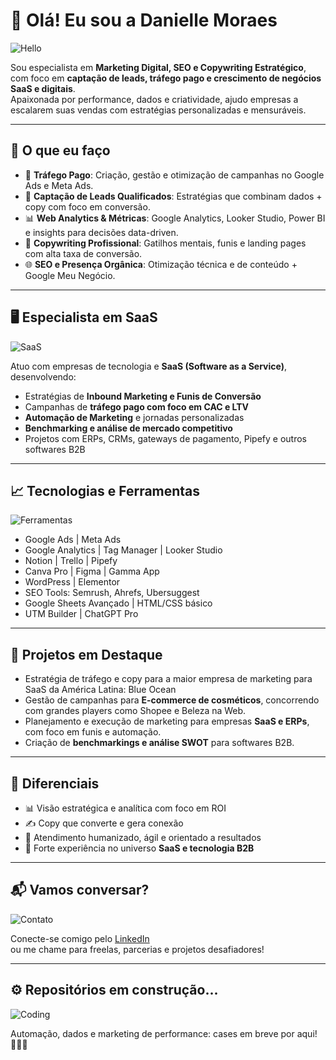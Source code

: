 # 👋 Olá! Eu sou a Danielle Moraes

![Hello](https://media.giphy.com/media/ASd0Ukj0y3qMM/giphy.gif)

Sou especialista em **Marketing Digital, SEO e Copywriting Estratégico**, com foco em **captação de leads, tráfego pago e crescimento de negócios SaaS e digitais**.  
Apaixonada por performance, dados e criatividade, ajudo empresas a escalarem suas vendas com estratégias personalizadas e mensuráveis.

---

## 💼 O que eu faço

- 🚀 **Tráfego Pago**: Criação, gestão e otimização de campanhas no Google Ads e Meta Ads.
- 🧲 **Captação de Leads Qualificados**: Estratégias que combinam dados + copy com foco em conversão.
- 📊 **Web Analytics & Métricas**: Google Analytics, Looker Studio, Power BI e insights para decisões data-driven.
- 📝 **Copywriting Profissional**: Gatilhos mentais, funis e landing pages com alta taxa de conversão.
- 🌐 **SEO e Presença Orgânica**: Otimização técnica e de conteúdo + Google Meu Negócio.

---

## 🖥️ Especialista em SaaS

![SaaS](https://media.giphy.com/media/IauL6LvGNlT3ffhcqq/giphy.gif)

Atuo com empresas de tecnologia e **SaaS (Software as a Service)**, desenvolvendo:

- Estratégias de **Inbound Marketing e Funis de Conversão**  
- Campanhas de **tráfego pago com foco em CAC e LTV**  
- **Automação de Marketing** e jornadas personalizadas  
- **Benchmarking e análise de mercado competitivo**  
- Projetos com ERPs, CRMs, gateways de pagamento, Pipefy e outros softwares B2B

---

## 📈 Tecnologias e Ferramentas

![Ferramentas](https://media.giphy.com/media/cEUAbg1Q7mQ1a84int/giphy.gif)

- Google Ads | Meta Ads  
- Google Analytics | Tag Manager | Looker Studio  
- Notion | Trello | Pipefy  
- Canva Pro | Figma | Gamma App  
- WordPress | Elementor  
- SEO Tools: Semrush, Ahrefs, Ubersuggest  
- Google Sheets Avançado | HTML/CSS básico  
- UTM Builder | ChatGPT Pro

---

## 📌 Projetos em Destaque

- Estratégia de tráfego e copy para a maior empresa de marketing para SaaS da América Latina: Blue Ocean
- Gestão de campanhas para **E-commerce de cosméticos**, concorrendo com grandes players como Shopee e Beleza na Web.  
- Planejamento e execução de marketing para empresas **SaaS e ERPs**, com foco em funis e automação.  
- Criação de **benchmarkings e análise SWOT** para softwares B2B.

---

## 🌟 Diferenciais

- 📊 Visão estratégica e analítica com foco em ROI  
- ✍️ Copy que converte e gera conexão  
- 🤝 Atendimento humanizado, ágil e orientado a resultados  
- 💼 Forte experiência no universo **SaaS e tecnologia B2B**

---

## 📬 Vamos conversar?

![Contato](https://media.giphy.com/media/KzJkzjggfGN5Py6nkT/giphy.gif)

Conecte-se comigo pelo [LinkedIn](https://www.linkedin.com/in/danielle-moraes-133a36222/)  
ou me chame para freelas, parcerias e projetos desafiadores!

---

## ⚙️ Repositórios em construção...

![Coding](https://media.giphy.com/media/h408T6Y5GfmXBKW62l/giphy.gif)

Automação, dados e marketing de performance: cases em breve por aqui! 👩‍💻🚧

